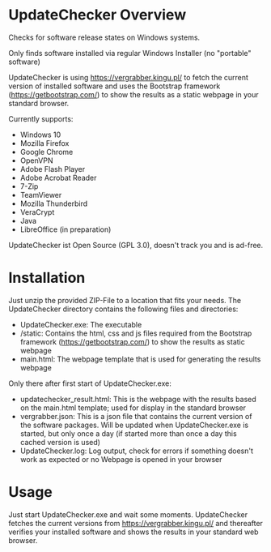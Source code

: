 # UpdateChecker Overview
Checks for software release states on Windows systems.

Only finds software installed via regular Windows Installer (no "portable" software)

UpdateChecker is using https://vergrabber.kingu.pl/ to fetch the current version of installed software and uses the Bootstrap framework (https://getbootstrap.com/) to show the results as a static webpage in your standard browser.


Currently supports:
* Windows 10
* Mozilla Firefox
* Google Chrome
* OpenVPN
* Adobe Flash Player
* Adobe Acrobat Reader
* 7-Zip
* TeamViewer
* Mozilla Thunderbird
* VeraCrypt
* Java
* LibreOffice (in preparation)


UpdateChecker ist Open Source (GPL 3.0), doesn't track you and is ad-free.

# Installation
Just unzip the provided ZIP-File to a location that fits your needs.
The UpdateChecker directory contains the following files and directories:
* UpdateChecker.exe: The executable
* /static: Contains the html, css and js files required from the Bootstrap framework (https://getbootstrap.com/) to show the results as static webpage
* main.html: The webpage template that is used for generating the results webpage

Only there after first start of UpdateChecker.exe:
* updatechecker_result.html:  This is the webpage with the results based on the main.html template; used for display in the standard browser
* vergrabber.json: This is a json file that contains the current version of the software packages. Will be updated when UpdateChecker.exe is started, but only once a day (if started more than once a day this cached version is used)
* UpdateChecker.log: Log output, check for errors if something doesn't work as expected or no Webpage is opened in your browser

# Usage
Just start UpdateChecker.exe and wait some moments. UpdateChecker fetches the current versions from https://vergrabber.kingu.pl/ and thereafter verifies your installed software and shows the results in your standard web browser.
